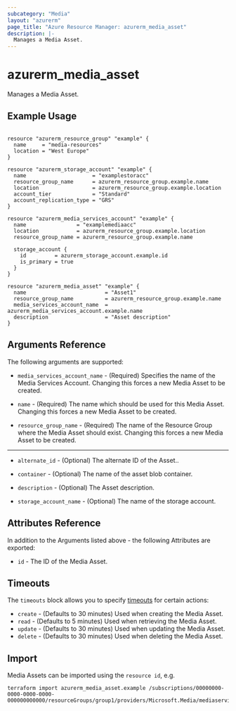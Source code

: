 ```yaml
---
subcategory: "Media"
layout: "azurerm"
page_title: "Azure Resource Manager: azurerm_media_asset"
description: |-
  Manages a Media Asset.
---
```


# azurerm_media_asset

Manages a Media Asset.

## Example Usage

```hcl

resource "azurerm_resource_group" "example" {
  name     = "media-resources"
  location = "West Europe"
}

resource "azurerm_storage_account" "example" {
  name                     = "examplestoracc"
  resource_group_name      = azurerm_resource_group.example.name
  location                 = azurerm_resource_group.example.location
  account_tier             = "Standard"
  account_replication_type = "GRS"
}

resource "azurerm_media_services_account" "example" {
  name                = "examplemediaacc"
  location            = azurerm_resource_group.example.location
  resource_group_name = azurerm_resource_group.example.name

  storage_account {
    id         = azurerm_storage_account.example.id
    is_primary = true
  }
}

resource "azurerm_media_asset" "example" {
  name                         = "Asset1"
  resource_group_name          = azurerm_resource_group.example.name
  media_services_account_name  = azurerm_media_services_account.example.name
  description                  = "Asset description"
}
```

## Arguments Reference

The following arguments are supported:

* `media_services_account_name` - (Required) Specifies the name of the Media Services Account. Changing this forces a new Media Asset to be created.

* `name` - (Required) The name which should be used for this Media Asset. Changing this forces a new Media Asset to be created.

* `resource_group_name` - (Required) The name of the Resource Group where the Media Asset should exist. Changing this forces a new Media Asset to be created.

---

* `alternate_id` - (Optional) The alternate ID of the Asset..

* `container` - (Optional) The name of the asset blob container.

* `description` - (Optional) The Asset description.

* `storage_account_name` - (Optional) The name of the storage account.

## Attributes Reference

In addition to the Arguments listed above - the following Attributes are exported: 

* `id` - The ID of the Media Asset.

## Timeouts

The `timeouts` block allows you to specify [timeouts](https://www.terraform.io/docs/configuration/resources.html#timeouts) for certain actions:

* `create` - (Defaults to 30 minutes) Used when creating the Media Asset.
* `read` - (Defaults to 5 minutes) Used when retrieving the Media Asset.
* `update` - (Defaults to 30 minutes) Used when updating the Media Asset.
* `delete` - (Defaults to 30 minutes) Used when deleting the Media Asset.

## Import

Media Assets can be imported using the `resource id`, e.g.

```shell
terraform import azurerm_media_asset.example /subscriptions/00000000-0000-0000-0000-000000000000/resourceGroups/group1/providers/Microsoft.Media/mediaservices/account1/assets/asset1
```